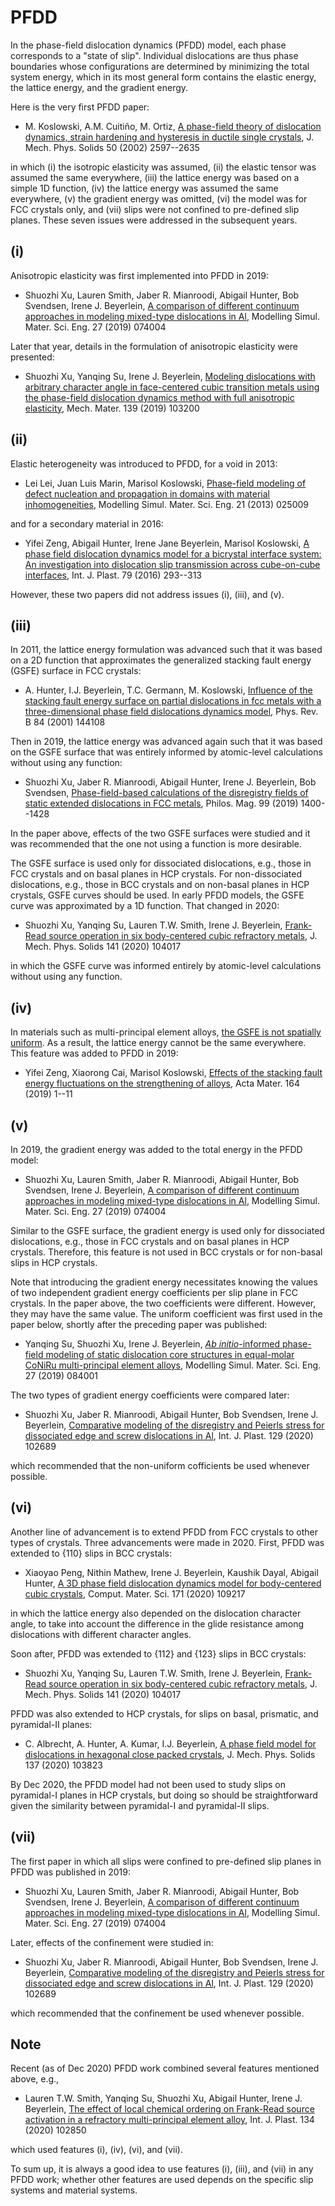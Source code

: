 # PFDD

In the phase-field dislocation dynamics (PFDD) model, each phase corresponds to a "state of slip". Individual dislocations are thus phase boundaries whose configurations are determined by minimizing the total system energy, which in its most general form contains the elastic energy, the lattice energy, and the gradient energy.

Here is the very first PFDD paper:

- M. Koslowski, A.M. Cuiti&#241;o, M. Ortiz, [A phase-field theory of dislocation dynamics, strain hardening and hysteresis in ductile single crystals](https://doi.org/10.1016/S0022-5096(02)00037-6), J. Mech. Phys. Solids 50 (2002) 2597--2635

in which (i) the isotropic elasticity was assumed, (ii) the elastic tensor was assumed the same everywhere, (iii) the lattice energy was based on a simple 1D function, (iv) the lattice energy was assumed the same everywhere, (v) the gradient energy was omitted, (vi) the model was for FCC crystals only, and (vii) slips were not confined to pre-defined slip planes. These seven issues were addressed in the subsequent years.

## (i)

Anisotropic elasticity was first implemented into PFDD in 2019:

- Shuozhi Xu, Lauren Smith, Jaber R. Mianroodi, Abigail Hunter, Bob Svendsen, Irene J. Beyerlein, [A comparison of different continuum approaches in modeling mixed-type dislocations in Al](http://dx.doi.org/10.1088/1361-651X/ab2d16), Modelling Simul. Mater. Sci. Eng. 27 (2019) 074004

Later that year, details in the formulation of anisotropic elasticity were presented:

- Shuozhi Xu, Yanqing Su, Irene J. Beyerlein, [Modeling dislocations with arbitrary character angle in face-centered cubic transition metals using the phase-field dislocation dynamics method with full anisotropic elasticity](http://dx.doi.org/10.1016/j.mechmat.2019.103200), Mech. Mater. 139 (2019) 103200

## (ii)

Elastic heterogeneity was introduced to PFDD, for a void in 2013:

- Lei Lei, Juan Luis Marin, Marisol Koslowski, [Phase-field modeling of defect nucleation and propagation in domains with material inhomogeneities](https://doi.org/10.1088/0965-0393/21/2/025009), Modelling Simul. Mater. Sci. Eng. 21 (2013) 025009

and for a secondary material in 2016:

- Yifei Zeng, Abigail Hunter, Irene Jane Beyerlein, Marisol Koslowski, [A phase field dislocation dynamics model for a bicrystal interface system: An investigation into dislocation slip transmission across cube-on-cube interfaces](https://doi.org/10.1016/j.ijplas.2015.09.001), Int. J. Plast. 79 (2016) 293--313

However, these two papers did not address issues (i), (iii), and (v).

## (iii)

In 2011, the lattice energy formulation was advanced such that it was based on a 2D function that approximates the generalized stacking fault energy (GSFE) surface in FCC crystals:

- A. Hunter, I.J. Beyerlein, T.C. Germann, M. Koslowski, [Influence of the stacking fault energy surface on partial dislocations in fcc metals with a three-dimensional phase field dislocations dynamics model](https://doi.org/10.1103/PhysRevB.84.144108), Phys. Rev. B 84 (2001) 144108

Then in 2019, the lattice energy was advanced again such that it was based on the GSFE surface that was entirely informed by atomic-level calculations without using any function:

- Shuozhi Xu, Jaber R. Mianroodi, Abigail Hunter, Irene J. Beyerlein, Bob Svendsen, [Phase-field-based calculations of the disregistry fields of static extended dislocations in FCC metals](http://dx.doi.org/10.1080/14786435.2019.1582850), Philos. Mag. 99 (2019) 1400--1428

In the paper above, effects of the two GSFE surfaces were studied and it was recommended that the one not using a function is more desirable.

The GSFE surface is used only for dissociated dislocations, e.g., those in FCC crystals and on basal planes in HCP crystals. For non-dissociated dislocations, e.g., those in BCC crystals and on non-basal planes in HCP crystals, GSFE curves should be used. In early PFDD models, the GSFE curve was approximated by a 1D function. That changed in 2020:

- Shuozhi Xu, Yanqing Su, Lauren T.W. Smith, Irene J. Beyerlein, [Frank-Read source operation in six body-centered cubic refractory metals](http://dx.doi.org/10.1016/j.jmps.2020.104017), J. Mech. Phys. Solids 141 (2020) 104017

in which the GSFE curve was informed entirely by atomic-level calculations without using any function.

## (iv)

In materials such as multi-principal element alloys, [the GSFE is not spatially uniform](http://dx.doi.org/10.1016/j.intermet.2020.106844). As a result, the lattice energy cannot be the same everywhere. This feature was added to PFDD in 2019:

- Yifei Zeng, Xiaorong Cai, Marisol Koslowski, [Effects of the stacking fault energy fluctuations on the strengthening of alloys](https://doi.org/10.1016/j.actamat.2018.09.066), Acta Mater. 164 (2019) 1--11

## (v)

In 2019, the gradient energy was added to the total energy in the PFDD model:

- Shuozhi Xu, Lauren Smith, Jaber R. Mianroodi, Abigail Hunter, Bob Svendsen, Irene J. Beyerlein, [A comparison of different continuum approaches in modeling mixed-type dislocations in Al](http://dx.doi.org/10.1088/1361-651X/ab2d16), Modelling Simul. Mater. Sci. Eng. 27 (2019) 074004

Similar to the GSFE surface, the gradient energy is used only for dissociated dislocations, e.g., those in FCC crystals and on basal planes in HCP crystals. Therefore, this feature is not used in BCC crystals or for non-basal slips in HCP crystals.

Note that introducing the gradient energy necessitates knowing the values of two independent gradient energy coefficients per slip plane in FCC crystals. In the paper above, the two coefficients were different. However, they may have the same value. The uniform coefficient was first used in the paper below, shortly after the preceding paper was published:  

- Yanqing Su, Shuozhi Xu, Irene J. Beyerlein, [_Ab initio_-informed phase-field modeling of static dislocation core structures in equal-molar CoNiRu multi-principal element alloys](http://dx.doi.org/10.1088/1361-651X/ab3b62), Modelling Simul. Mater. Sci. Eng. 27 (2019) 084001

The two types of gradient energy coefficients were compared later:

- Shuozhi Xu, Jaber R. Mianroodi, Abigail Hunter, Bob Svendsen, Irene J. Beyerlein, [Comparative modeling of the disregistry and Peierls stress for dissociated edge and screw dislocations in Al](http://dx.doi.org/10.1016/j.ijplas.2020.102689), Int. J. Plast. 129 (2020) 102689

which recommended that the non-uniform cofficients be used whenever possible.

## (vi)

Another line of advancement is to extend PFDD from FCC crystals to other types of crystals. Three advancements were made in 2020. First, PFDD was extended to {110} slips in BCC crystals:

- Xiaoyao Peng, Nithin Mathew, Irene J. Beyerlein, Kaushik Dayal, Abigail Hunter, [A 3D phase field dislocation dynamics model for body-centered cubic crystals](https://doi.org/10.1016/j.commatsci.2019.109217), Comput. Mater. Sci. 171 (2020) 109217

in which the lattice energy also depended on the dislocation character angle, to take into account the difference in the glide resistance among dislocations with different character angles.

Soon after, PFDD was extended to {112} and {123} slips in BCC crystals:

- Shuozhi Xu, Yanqing Su, Lauren T.W. Smith, Irene J. Beyerlein, [Frank-Read source operation in six body-centered cubic refractory metals](http://dx.doi.org/10.1016/j.jmps.2020.104017), J. Mech. Phys. Solids 141 (2020) 104017

PFDD was also extended to HCP crystals, for slips on basal, prismatic, and pyramidal-II planes:

- C. Albrecht, A. Hunter, A. Kumar, I.J. Beyerlein, [A phase field model for dislocations in hexagonal close packed crystals](https://doi.org/10.1016/j.jmps.2019.103823), J. Mech. Phys. Solids 137 (2020) 103823

By Dec 2020, the PFDD model had not been used to study slips on pyramidal-I planes in HCP crystals, but doing so should be straightforward given the similarity between pyramidal-I and pyramidal-II slips.

## (vii)

The first paper in which all slips were confined to pre-defined slip planes in PFDD was published in 2019:

- Shuozhi Xu, Lauren Smith, Jaber R. Mianroodi, Abigail Hunter, Bob Svendsen, Irene J. Beyerlein, [A comparison of different continuum approaches in modeling mixed-type dislocations in Al](http://dx.doi.org/10.1088/1361-651X/ab2d16), Modelling Simul. Mater. Sci. Eng. 27 (2019) 074004

Later, effects of the confinement were studied in:

- Shuozhi Xu, Jaber R. Mianroodi, Abigail Hunter, Bob Svendsen, Irene J. Beyerlein, [Comparative modeling of the disregistry and Peierls stress for dissociated edge and screw dislocations in Al](http://dx.doi.org/10.1016/j.ijplas.2020.102689), Int. J. Plast. 129 (2020) 102689

which recommended that the confinement be used whenever possible.

## Note

Recent (as of Dec 2020) PFDD work combined several features mentioned above, e.g.,

- Lauren T.W. Smith, Yanqing Su, Shuozhi Xu, Abigail Hunter, Irene J. Beyerlein, [The effect of local chemical ordering on Frank-Read source activation in a refractory multi-principal element alloy](http://dx.doi.org/10.1016/j.ijplas.2020.102850), Int. J. Plast. 134 (2020) 102850

which used features (i), (iv), (vi), and (vii).

To sum up, it is always a good idea to use features (i), (iii), and (vii) in any PFDD work; whether other features are used depends on the specific slip systems and material systems.